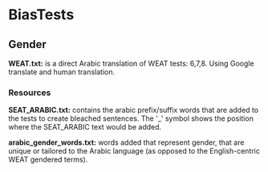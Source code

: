 # BiasTests
## Gender
**WEAT.txt:** is a direct Arabic translation of WEAT tests: 6,7,8. Using Google translate and human translation. 
### Resources
**SEAT_ARABIC.txt:** contains the arabic prefix/suffix words that are added to the tests to create bleached sentences. The '_' symbol shows the position where the SEAT_ARABIC text would be added.

**arabic_gender_words.txt:** words added that represent gender, that are unique or tailored to the Arabic language (as opposed to the English-centric WEAT gendered terms).
